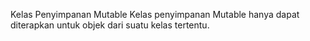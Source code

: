 Kelas Penyimpanan Mutable 
Kelas penyimpanan Mutable hanya dapat diterapkan untuk objek dari suatu kelas tertentu.
